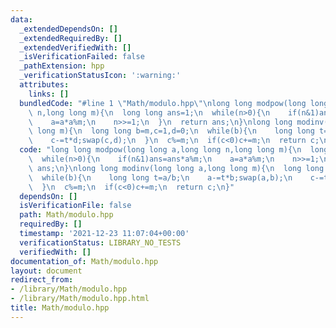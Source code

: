 ```yaml
---
data:
  _extendedDependsOn: []
  _extendedRequiredBy: []
  _extendedVerifiedWith: []
  _isVerificationFailed: false
  _pathExtension: hpp
  _verificationStatusIcon: ':warning:'
  attributes:
    links: []
  bundledCode: "#line 1 \"Math/modulo.hpp\"\nlong long modpow(long long a,long long\
    \ n,long long m){\n  long long ans=1;\n  while(n>0){\n    if(n&1)ans=ans*a%m;\n\
    \    a=a*a%m;\n    n>>=1;\n  }\n  return ans;\n}\nlong long modinv(long long a,long\
    \ long m){\n  long long b=m,c=1,d=0;\n  while(b){\n    long long t=a/b;\n    a-=t*b;swap(a,b);\n\
    \    c-=t*d;swap(c,d);\n  }\n  c%=m;\n  if(c<0)c+=m;\n  return c;\n}\n"
  code: "long long modpow(long long a,long long n,long long m){\n  long long ans=1;\n\
    \  while(n>0){\n    if(n&1)ans=ans*a%m;\n    a=a*a%m;\n    n>>=1;\n  }\n  return\
    \ ans;\n}\nlong long modinv(long long a,long long m){\n  long long b=m,c=1,d=0;\n\
    \  while(b){\n    long long t=a/b;\n    a-=t*b;swap(a,b);\n    c-=t*d;swap(c,d);\n\
    \  }\n  c%=m;\n  if(c<0)c+=m;\n  return c;\n}"
  dependsOn: []
  isVerificationFile: false
  path: Math/modulo.hpp
  requiredBy: []
  timestamp: '2021-12-23 11:07:04+00:00'
  verificationStatus: LIBRARY_NO_TESTS
  verifiedWith: []
documentation_of: Math/modulo.hpp
layout: document
redirect_from:
- /library/Math/modulo.hpp
- /library/Math/modulo.hpp.html
title: Math/modulo.hpp
---
```

